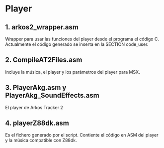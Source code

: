 # Player

## 1. arkos2_wrapper.asm

Wrapper para usar las funciones del player desde el programa el código C. Actualmente el código generado se inserta en la SECTION code_user.

## 2. CompileAT2Files.asm

Incluye la música, el player y los parámetros del player para MSX.

## 3. PlayerAkg.asm y PlayerAkg_SoundEffects.asm

El player de Arkos Tracker 2

## 4. playerZ88dk.asm

Es el fichero generado por el script. Contiente el código en ASM del player y la música compatible con Z88dk.
